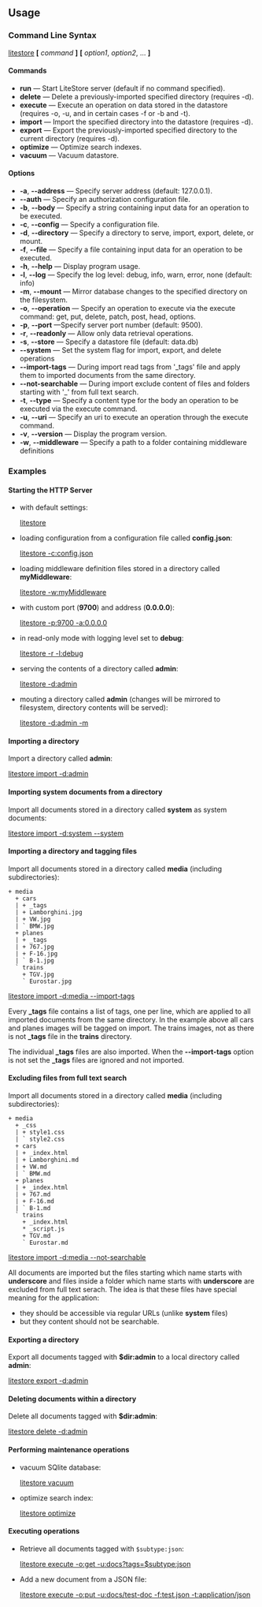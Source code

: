 ## Usage

### Command Line Syntax

[litestore](class:kwd) **[** _command_ **]** **[** _option1_, _option2_, ... **]**

#### Commands

* **run** &mdash; Start LiteStore server (default if no command specified).
* **delete** &mdash; Delete a previously-imported specified directory (requires -d).
* **execute** &mdash; Execute an operation on data stored in the datastore (requires -o, -u, and in certain cases -f or -b and -t).
* **import** &mdash; Import the specified directory into the datastore (requires -d).
* **export** &mdash; Export the previously-imported specified directory to the current directory (requires -d).
* **optimize** &mdash; Optimize search indexes.
* **vacuum** &mdash; Vacuum datastore.

#### Options

* **-a**, **-\-address** &mdash; Specify server address (default: 127.0.0.1).
* **-\-auth** &mdash; Specify an authorization configuration file.
* **-b**, **-\-body** &mdash; Specify a string containing input data for an operation to be executed.
* **-c**, **-\-config** &mdash; Specify a configuration file.
* **-d**, **-\-directory** &mdash; Specify a directory to serve, import, export, delete, or mount.
* **-f**, **-\-file** &mdash; Specify a file containing input data for an operation to be executed.
* **-h**, **-\-help** &mdash; Display program usage.
* **-l**, **-\-log** &mdash; Specify the log level: debug, info, warn, error, none (default: info)
* **-m**, **-\-mount** &mdash; Mirror database changes to the specified directory on the filesystem.
* **-o**, **-\-operation** &mdash; Specify an operation to execute via the execute command: get, put, delete, patch, post, head, options.
* **-p**, **-\-port** &mdash;Specify server port number (default: 9500).
* **-r**, **-\-readonly** &mdash; Allow only data retrieval operations.
* **-s**, **-\-store** &mdash; Specify a datastore file (default: data.db)
* **-\-system**  &mdash; Set the system flag for import, export, and delete operations
* **-\-import-tags**  &mdash; During import read tags from '_tags' file and apply them to imported documents from the same directory.
* **-\-not-searchable**  &mdash; During import exclude content of files and folders starting with '_' from full text search.
* **-t**, **-\-type** &mdash; Specify a content type for the body an operation to be executed via the execute command.
* **-u**, **-\-uri** &mdash; Specify an uri to execute an operation through the execute command.
* **-v**, **-\-version** &mdash; Display the program version.
* **-w**, **-\-middleware** &mdash; Specify a path to a folder containing middleware definitions

### Examples

#### Starting the HTTP Server

* with default settings:
  
  [litestore](class:cmd)

* loading configuration from a configuration file called **config.json**:

  [litestore -c:config.json](class:cmd)
  
* loading middleware definition files stored in a directory called **myMiddleware**:

  [litestore -w:myMiddleware](class:cmd)

* with custom port (**9700**) and address (**0.0.0.0**):
 
  [litestore -p:9700 -a:0.0.0.0](class:cmd)

* in read-only mode with logging level set to **debug**:

  [litestore -r -l:debug](class:cmd)
  
* serving the contents of a directory called **admin**:

  [litestore -d:admin](class:cmd)

* mouting a directory called **admin** (changes will be mirrored to filesystem, directory contents will be served):

  [litestore -d:admin -m](class:cmd)

#### Importing a directory

Import a directory called **admin**:

[litestore import -d:admin](class:cmd)

#### Importing system documents from a directory

Import all documents stored in a directory called **system** as system documents:

[litestore import -d:system -\-system](class:cmd)

#### Importing a directory and tagging files

Import all documents stored in a directory called **media** (including subdirectories):

```
+ media
  + cars
  | + _tags
  | + Lamborghini.jpg
  | + VW.jpg
  | ` BMW.jpg
  + planes
  | + _tags
  | + 767.jpg
  | + F-16.jpg
  | ` B-1.jpg
  ` trains
    + TGV.jpg
    ` Eurostar.jpg
```   

[litestore import -d:media -\-import-tags](class:cmd)

Every **_tags** file contains a list of tags, one per line, which are applied to all imported documents from the same directory. In the example above all cars and planes images will be tagged on import. The trains images, not as there is not **_tags** file in the **trains** directory.

The individual **_tags** files are also imported. When the **\-\-import\-tags** option is not set the **_tags** files are ignored and not imported.

#### Excluding files from full text search

Import all documents stored in a directory called **media** (including subdirectories):

```
+ media
  + _css
  | + style1.css
  | ` style2.css
  + cars
  | + _index.html
  | + Lamborghini.md
  | + VW.md
  | ` BMW.md
  + planes
  | + _index.html
  | + 767.md
  | + F-16.md
  | ` B-1.md
  ` trains
    + _index.html
    * _script.js
    + TGV.md
    ` Eurostar.md
```   

[litestore import -d:media -\-not-searchable](class:cmd)

All documents are imported but the files starting which name starts with **underscore** and files inside a folder which name starts with **underscore** are excluded from full text serach. The idea is that these files have special meaning for the application:
* they should be accessible via regular URLs (unlike **system** files)
* but they content should not be searchable.

#### Exporting a directory

Export all documents tagged with **$dir:admin** to a local directory called **admin**:

[litestore export -d:admin](class:cmd)

#### Deleting documents within a directory

Delete all documents tagged with **$dir:admin**:

[litestore delete -d:admin](class:cmd)

#### Performing maintenance operations

* vacuum SQlite database:

  [litestore vacuum](class:cmd)

* optimize search index:

  [litestore optimize](class:cmd)

#### Executing operations

* Retrieve all documents tagged with `$subtype:json`:

  [litestore execute -o:get -u:docs?tags=$subtype:json](class:cmd)

* Add a new document from a JSON file:

  [litestore execute -o:put -u:docs/test-doc -f:test.json -t:application/json](class:cmd)